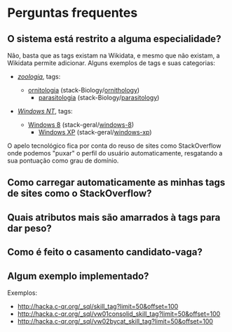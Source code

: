 # Perguntas frequentes

## O sistema está restrito a alguma especialidade?

Não, basta que as tags existam na Wikidata, e mesmo que não existam, a Wikidata permite adicionar.
Alguns exemplos de tags e suas categorias:

* [_zoologia_](http://www.wikidata.org/entity/Q431), tags:
   - [ornitologia](http://www.wikidata.org/entity/Q44703) (stack-Biology/[ornithology](https://biology.stackexchange.com/tags/ornithology))
	 - [parasitologia](http://www.wikidata.org/entity/Q180502) (stack-Biology/[parasitology](https://biology.stackexchange.com/tags/parasitology))

 * [_Windows NT_](http://www.wikidata.org/entity/Q486487), tags:
    - [Windows 8](http://www.wikidata.org/entity/Q5046) (stack-geral/[windows-8](https://stackoverflow.com/tags/windows-8))
 	  - [Windows XP](http://www.wikidata.org/entity/Q11248) (stack-geral/[windows-xp](https://stackoverflow.com/tags/windows-xp))

O apelo tecnológico fica por conta do reuso de sites como StackOverflow onde podemos "puxar" o perfil do usuário automaticamente, resgatando a sua pontuação como grau de domínio.

## Como carregar automaticamente as minhas tags de sites como o StackOverflow?

## Quais atributos mais são amarrados à tags para dar peso?

## Como é feito o casamento candidato-vaga?

## Algum exemplo implementado?
Exemplos:

* http://hacka.c-qr.org/_sql/skill_tag?limit=50&offset=100
* http://hacka.c-qr.org/_sql/vw01consolid_skill_tag?limit=50&offset=100
* http://hacka.c-qr.org/_sql/vw02bycat_skill_tag?limit=50&offset=100
